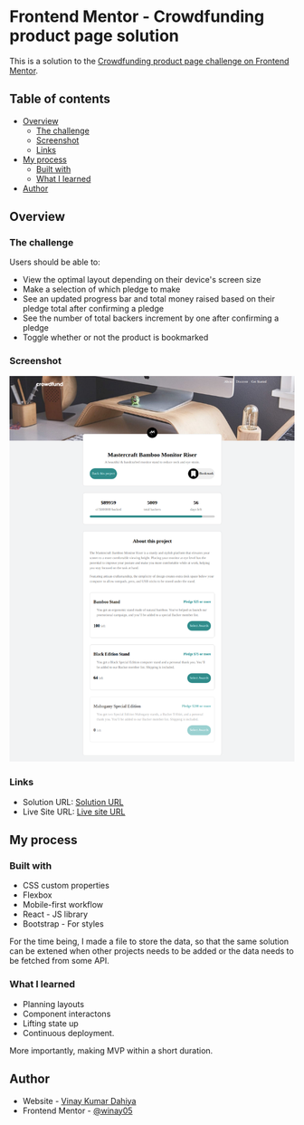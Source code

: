 # Frontend Mentor - Crowdfunding product page solution

This is a solution to the [Crowdfunding product page challenge on Frontend Mentor](https://www.frontendmentor.io/challenges/crowdfunding-product-page-7uvcZe7ZR).

## Table of contents

- [Overview](#overview)
  - [The challenge](#the-challenge)
  - [Screenshot](#screenshot)
  - [Links](#links)
- [My process](#my-process)
  - [Built with](#built-with)
  - [What I learned](#what-i-learned)
- [Author](#author)

## Overview

### The challenge

Users should be able to:

- View the optimal layout depending on their device's screen size
- Make a selection of which pledge to make
- See an updated progress bar and total money raised based on their pledge total after confirming a pledge
- See the number of total backers increment by one after confirming a pledge
- Toggle whether or not the product is bookmarked

### Screenshot

![](./frontend/screenshots/screencapture-localhost-3000-2021-07-13-02_40_01.png)

### Links

- Solution URL: [Solution URL](https://github.com/winay05/crowdfunding-product-page)
- Live Site URL: [Live site URL](https://crowdfunding-frontpage.netlify.app)

## My process

### Built with

- CSS custom properties
- Flexbox
- Mobile-first workflow
- React - JS library
- Bootstrap - For styles

For the time being, I made a file to store the data, so that the same solution can be extened when other projects needs to be added or the data needs to be fetched from some API.

### What I learned

- Planning layouts
- Component interactons
- Lifting state up
- Continuous deployment.

More importantly, making MVP within a short duration.

## Author

- Website - [Vinay Kumar Dahiya](https://vinaykumardahiya-portfolio.netlify.app/)
- Frontend Mentor - [@winay05](https://www.frontendmentor.io/profile/winay05)
